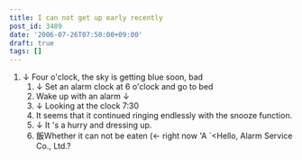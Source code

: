 ```yaml
---
title: I can not get up early recently
post_id: 3489
date: '2006-07-26T07:50:00+09:00'
draft: true
tags: []
---
```


1.  ↓ Four o'clock, the sky is getting blue soon, bad
    1.  ↓ Set an alarm clock at 6 o'clock and go to bed
    2.  Wake up with an alarm ↓
    3.  ↓ Looking at the clock 7:30
    4.  It seems that it continued ringing endlessly with the snooze function.
    5.  ↓ It 's a hurry and dressing up.
    6.  飯Whether it can not be eaten (← right now 'A `<Hello, Alarm Service Co., Ltd.?
